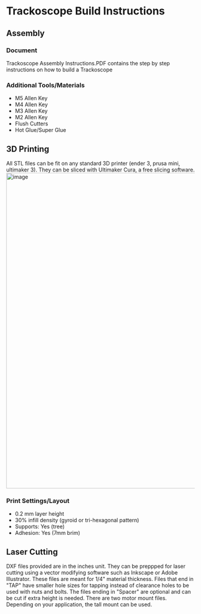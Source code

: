 # Trackoscope Build Instructions

## Assembly
### Document
Trackoscope Assembly Instructions.PDF contains the step by step instructions on how to build a Trackoscope

### Additional Tools/Materials
* M5 Allen Key
* M4 Allen Key
* M3 Allen Key
* M2 Allen Key
* Flush Cutters
* Hot Glue/Super Glue

## 3D Printing
All STL files can be fit on any standard 3D printer (ender 3, prusa mini, ultimaker 3). They can be sliced with Ultimaker Cura, a free slicing software.
<img width="842" alt="image" src="https://github.com/bhamla-lab/Trackoscope/assets/30093976/11eabce7-4d9b-4f47-a9cb-2a900a5f5267">

### Print Settings/Layout
* 0.2 mm layer height
* 30% infill density (gyroid or tri-hexagonal pattern)
* Supports: Yes (tree)
* Adhesion: Yes (7mm  brim)

## Laser Cutting
DXF files provided are in the inches unit. They can be preppped for laser cutting using a vector modifying software such as Inkscape or Adobe Illustrator. These files are meant for 1/4" material thickness. Files that end in "TAP" have smaller hole sizes for tapping instead of clearance holes to be used with nuts and bolts. The files ending in "Spacer" are optional and can be cut if extra height is needed. There are two motor mount files. Depending on your application, the tall mount can be used.
